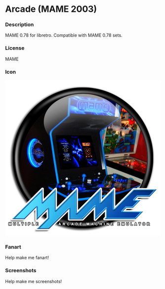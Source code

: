 # Arcade (MAME 2003)

### Description

MAME 0.78 for libretro. Compatible with MAME 0.78 sets.

### License

MAME

### Icon

![Arcade (MAME 2003) icon](game.libretro.mame2003/resources/icon.png)

### Fanart

Help make me fanart!

### Screenshots

Help make me screenshots!
